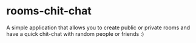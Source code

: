 # rooms-chit-chat

A simple application that allows you to create public or private rooms and have a quick chit-chat with random people or friends :)
